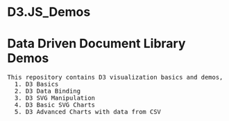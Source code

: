 # D3.JS_Demos
<h1>Data Driven Document Library Demos</h1>
<pre>
This repository contains D3 visualization basics and demos, it contains the following codes:
  1. D3 Basics
  2. D3 Data Binding 
  3. D3 SVG Manipulation
  4. D3 Basic SVG Charts
  5. D3 Advanced Charts with data from CSV
</pre>
